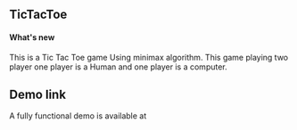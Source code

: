## TicTacToe

#### What's new
This is a Tic Tac Toe game Using minimax algorithm. This game playing two player one player is a Human and one player is a computer.

## Demo link
A fully functional demo is available at  
